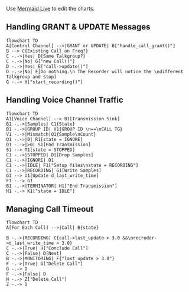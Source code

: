 Use [Mermaid Live](https://mermaid.live/) to edit the charts.

## Handling GRANT & UPDATE Messages

```mermaid
flowchart TD
A[Control Channel] -->|GRANT or UPDATE| B["handle_call_grant()"]
B --> C{Existing Call on Freq?}
C -.->|Yes| D{Same Talkgroup?}
C -.->|No| G["new Call()"]
D -.->|Yes| E["call->update()"]
D -.->|No| F[Do nothing.\n The Recorder will notice the \ndifferent Talkgroup and stop]
G -.-> H["start_recording()"]
```

## Handling Voice Channel Traffic

```mermaid
flowchart TD
A1[Voice Channel] --> B1[Transmission Sink]
B1 -.->|Samples| C1{State}
B1 -.->|GROUP ID| V1{GROUP ID \n==\nCALL TG}
V1 -.->|Mismatch|Q1{Sample\nCount}
Q1 -.->|0| R1[state = IGNORE]
Q1 -.->|>0| S1[End Transmission]
S1 --> T1[state = STOPPED]
C1 -.->|STOPPED| D1[Drop Samples]
C1 -.->|IGNORE| D1
C1 -.->|IDLE| F1["Setup files\nstate = RECORDING"]
C1 -.->|RECORDING| G1[Write Samples]
G1 --> U1[Update d_last_write_time]
F1 -.-> G1
B1 -.->|TERMINATOR| H1["End Transmission"]
H1 -.-> K1["state = IDLE"]
```
    
## Managing Call Timeout


```mermaid
flowchart TD
A[For Each Call] -->|Call| B{state}

B -.->|RECORDING| C{call->last_update > 3.0 &&\nrecroder->d_last_write_time > 3.0}  
C -.->|True| H["Conclude Call"]
C -.->|False| D[Next]
B -.->|MONITORING| F{"last_update > 3.0"}  
F -.->|True| G["Delete Call"]
G -.-> D
F -.->|False| D
H -.-> Z["Delete Call"]
Z -.-> D
```
